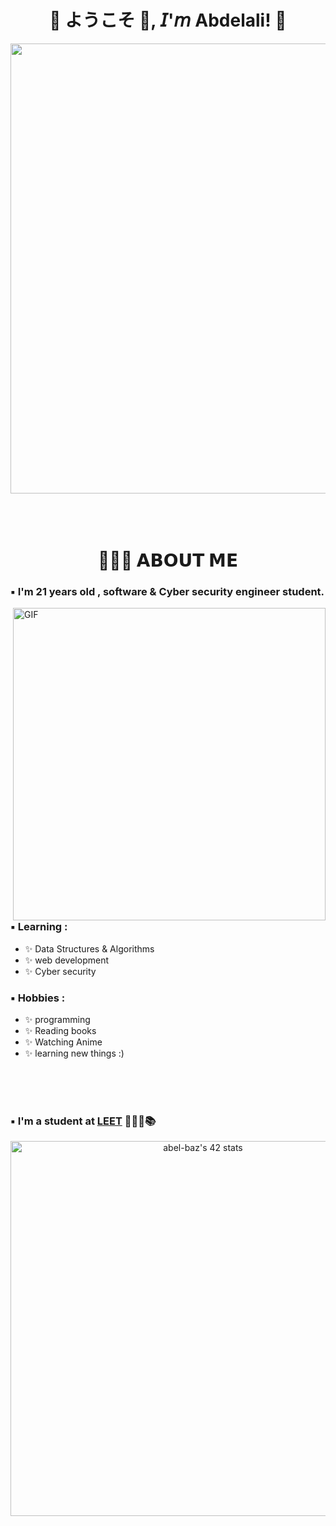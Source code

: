 <h1 align="center">💠 ようこそ 👋, 𝘐'𝘮 Abdelali! 💠</h1>

<div align="center">
  <img width="720" height="auto" src="https://github.com/Lkingo/Lkingo/blob/master/FSN.gif">
</div>

</br>
</br>
</br>


<h1 align="center">👨🏻‍💻 𝗔𝗕𝗢𝗨𝗧 𝗠𝗘</h1>

### ▪️ I'm 21 years  old , software & Cyber security engineer student.

<img hight="400" width="500" alt="GIF" align="right" src="https://github.com/Xx-Ashutosh-xX/Xx-Ashutosh-xX/blob/master/assets/1936.gif">

### ▪️ Learning :
- ✨ Data Structures & Algorithms
- ✨ web development
- ✨ Cyber security

### ▪️ Hobbies : 
- ✨ programming
- ✨ Reading books
- ✨ Watching Anime
- ✨ learning new things :)

</br>
</br>
</br>

### ▪️ I'm a student at [LEET](https://www.1337.ma/) 👨🏻‍💻📚 

<div align="center">
   <img width="600" height="auto" 
 src="https://badge.mediaplus.ma/greenbinary/abel-baz" alt="abel-baz's 42 stats">
</div>

